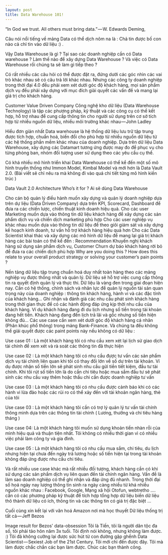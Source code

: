 ```yaml
---
layout: post
title: Data Warehouse 101!
---
```



“In God we trust. All others must bring data.” — W. Edwards Deming,


Câu nói nổi tiếng về mảng Data có thể dịch nôm na là : Chả tin được bố con nào cả chỉ tin vào dữ liệu :) .

Vậy Data Warehouse là gì ? Tại sao các doanh nghiệp cần có Data warehouse ? Làm thế nào để xây dựng Data Warehouse ? Và việc có Data Warehouse rồi chúng ta sẽ làm gì tiếp theo ?

Có rất nhiều các câu hỏi có thể được đặt ra, đứng dưới các góc nhìn các vai trò khác nhau sẽ có câu trả lời khác nhau. Nhưng các công ty doanh nghiệp trong thời đại 4.0 đều phải xem xét dưới góc độ khách hàng, mọi sản phẩm dịch vụ đều phải xây dựng với mục đích giải quyết các vấn đề và mang lại giá trị cho khách hàng.


Customer Value Driven Company
Công nghệ kho dữ liệu (Data Warehouse Technology) là tập các phương pháp, kỹ thuật và các công cụ có thể kết hợp, hỗ trợ nhau để cung cấp thông tin cho người sử dụng trên cơ sở tích hợp từ nhiều nguồn dữ liệu, nhiều môi trường khác nhau — John Ladley

Hiểu đơn giản nhất Data warehouse là hệ thống dữ liệu lưu trữ tập trung được tích hợp, chuẩn hoá, biến đổi cho phù hợp từ nhiều nguồn dữ liệu từ các hệ thống phần mềm khác nhau của doanh nghiệp. Dựa trên dữ liệu Data Warehouse, xây dựng các Datamart tương ứng được may đo để phục vụ cho từng phòng ban, nhóm đối tượng user sử dụng theo các yêu cầu cụ thể.

Có khá nhiều mô hình triển khai Data Warehouse có thể kể đến một số mô hình truyền thống như Immon Model, Kimbal Model và mới hơn là Data Vault 2.0. (Bài viết sẽ chỉ nêu ra mà không đi vào quá chi tiết từng mô hình kiến trúc )




Data Vault 2.0 Architecture
Who’s it for ? Ai sẽ dùng Data Warehouse

Cho cán bộ quản lý điều hành muốn xây dựng và quản lý doanh nghiệp dựa trên dự liệu (Data Driven Company) dựa trên KPI, Scorecard, Dashboard để đưa ra các chiến lược, chiến thuật kinh doanh hiệu quả.
Cho các user Marketing muốn dựa vào thông tin dữ liệu khách hàng để xây dựng các sản phẩm dịch vụ và chiến dịch marketing phù hợp
Cho các user nghiệp vụ khác nhau muốn dựa vào thông tin dữ liệu để theo giõi giám sát và xây dựng kế hoạch kinh doanh, tư vấn hỗ trợ khách hàng hiệu quả hơn
Cho các Data Scientist khai thác và xây dựng các mô hình dữ liệu để mang lại giá trị khách hàng các bài toán có thể kể đến : Recommendation Khuyến nghị khách hàng sử dụng sản phẩm dịch vụ, Customer Churn dự báo khách hàng rời bỏ để đưa ra các chiến dịch phù hợp
Why are you doing this ? How does this relate to your overall product strategy or solving your customer’s pain points ?

Nền tảng dữ liệu tập trung chuẩn hoá duy nhất toàn hàng theo các mảng nghiệp vụ được thống nhất và quản lý. Dữ liệu sẽ hỗ trợ việc cung cấp thông tin ra quyết định quản lý và thực thi.
Dữ liệu là vàng đen trong giai đoạn hiện nay. Cần có hệ thống, chính sách và nhân lực để quản lý nguồn tài sản quan trọng này của doanh nghiệp : thông tin khách hàng, hành vi và các đặc tính của khách hàng…
Ghi nhận và đánh giá các nhu cầu phát sinh khách hàng trong thời gian thực để có các hành động đáp ứng kịp thời nhu cầu của khách hàng. Ví dụ khách hàng đang đi du lịch nhưng số tiền trong tài khoản đang hết tiền. Khách hàng đang đến lịch trả lãi và gốc nhưng số tiền hiện không đủ…
Các use case cần xem xét dưới góc độ khách hàng cá nhân (Phân khúc phổ thông) trong mảng Bank-Finance. Và chúng ta đều không thể giải quyết được các paint points này nếu không có dữ liệu :

Use case 01 : Là một khách hàng tôi có nhu cầu xem xét lại lịch sử giao dịch tài chính để xem xét và rà soát các thông tin đã thực hiện

Use case 02 : Là một khách hàng tôi có nhu cầu được tư vấn các sản phẩm dịch vụ tài chính liên quan khi tôi có thay đổi lớn về số dư trên tài khoản. Ví dụ được nhận số tiền lớn sẽ phát sinh nhu cầu gửi tiền tiết kiệm, đầu tư tài chính. Khi tôi rút số tiền lớn là do cần chi tiêu hoặc mua sắm đầu tư sẽ phát sinh các nhu cầu vay thêm hoặc thấu chi cần được doanh nghiệp tư vấn

Use case 03 : Là một khách hàng tôi có nhu cầu được cảnh báo khi có các hành vi lừa đảo hoặc các rủi ro có thể xảy đến với tài khoản ngân hàng, thẻ của tôi

Use case 03 : Là một khách hàng tôi cần có trợ lý quản lý tư vấn tài chính thông minh dựa trên các thông tin tài chính ( Lương, thưởng và chi tiêu hàng tháng )

Use case 04: Là một khách hàng tôi muốn sử dụng khoản tiền nhàn rỗi của mình hiệu quả và thuận tiện nhất. Tôi không có nhiều thời gian vì có nhiều việc phải làm công ty và gia đình.

Use case 05 : Là một khách hàng tôi có nhu cầu mua sắm, chi tiêu, du lịch nhưng hiện tại chưa đến ngày trả lương hoặc số tiền hiện tại trong tài khoản không đáp ứng được nhu cầu chi tiêu.

Và rất nhiều use case khác mà rất nhiều đối tượng, khách hàng cần có khi sử dụng các sản phẩm dịch vụ liên quan đến tài chính ngân hàng. Vấn đề là làm sao doanh nghiệp có thể ghi nhận và đáp ứng đủ nhanh. Trong thời đại số hoá ngày nay lượng thông tin sinh ra ngày càng nhiều từ khá nhiều nguồn khác nhau : Facebook, Google, Mạng xã hội Otofun, webtretho …. cần có các phương pháp kỹ thuật để tích hợp tổng hợp dữ liệu biến dữ liệu thô thành dữ liệu có ích, thông tin và các thông tin có giá trị đặc biệt …

Cuối cùng xin kết lại với văn hoá Amazon nơi mà học thuyết Dữ liệu thống trị tất cả — Jeff Bezos

Image result for Bezos' data-obsession
Tôi là Tiến, tôi là người dân tộc đa số, tôi phải tảo hôn năm 3x tuổi. Tôi định nói không, nhưng không làm được. :) Tôi đã không cưỡng lại được sức hút từ con đường gập ghềnh Data Scientist — Sexiest Job of the 21st Century. Tôi mới chỉ đến được đây. Tôi mà làm được chắc chắn các bạn làm được. Chúc các bạn thành công.
